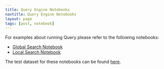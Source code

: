 ```yaml
---
title: Query Engine Notebooks
navtitle: Query Engine Notebooks
layout: page
tags: [post, notebook]
---
```


For examples about running Query please refer to the following notebooks:

- [Global Search Notebook](/posts/query/notebooks/global_search_nb)
- [Local Search Notebook](/posts/query/notebooks/local_search_nb)

The test dataset for these notebooks can be found [here](/data/operation_dulce/dataset.zip).